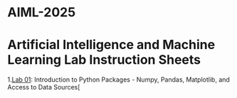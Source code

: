 # AIML-2025
# Artificial Intelligence and Machine Learning Lab Instruction Sheets
1.[Lab 01](https://github.com/NithinReddychallagonda/AIML-2025/blob/main/Lab_01_AIML.ipynb): Introduction to Python Packages - Numpy, Pandas, Matplotlib, and Access to Data Sources[
